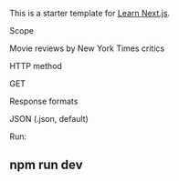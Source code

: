 This is a starter template for [Learn Next.js](https://nextjs.org/learn).

Scope

Movie reviews by New York Times critics

HTTP method

GET

Response formats

JSON (.json, default)

Run:
## npm run dev